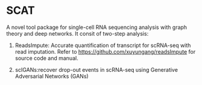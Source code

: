 # SCAT
A novel tool package for single-cell RNA sequencing analysis with graph theory and deep networks. It consit of two-step analysis:

1. ReadsImpute: Accurate quantification of transcript for scRNA-seq with read imputation. Refer to https://github.com/xuyungang/readsImpute for source code and manual.

2. scIGANs:recover drop-out events in scRNA-seq using Generative Adversarial Networks (GANs) 
